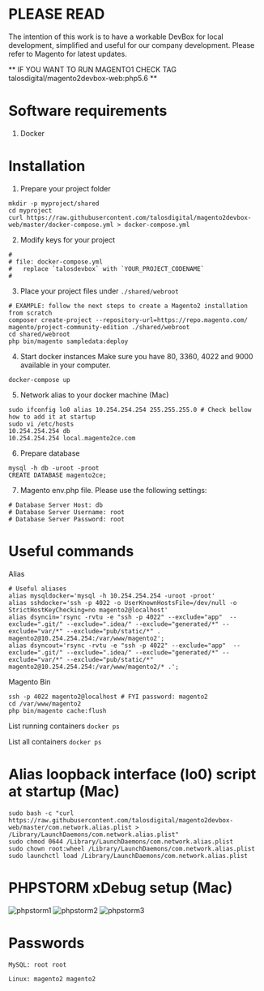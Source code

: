 # PLEASE READ

The intention of this work is to have a workable DevBox for local development, simplified and useful for our company development.
Please refer to Magento for latest updates.

** IF YOU WANT TO RUN MAGENTO1 CHECK TAG talosdigital/magento2devbox-web:php5.6 **

# Software requirements
1. Docker

# Installation
1. Prepare your project folder
```
mkdir -p myproject/shared
cd myproject
curl https://raw.githubusercontent.com/talosdigital/magento2devbox-web/master/docker-compose.yml > docker-compose.yml 
```

2. Modify keys for your project
```
#
# file: docker-compose.yml
#   replace `talosdevbox` with `YOUR_PROJECT_CODENAME`
#
```

3. Place your project files under `./shared/webroot`
```
# EXAMPLE: follow the next steps to create a Magento2 installation from scratch 
composer create-project --repository-url=https://repo.magento.com/ magento/project-community-edition ./shared/webroot
cd shared/webroot
php bin/magento sampledata:deploy
```

4. Start docker instances
Make sure you have 80, 3360, 4022 and 9000 available in your computer.
```
docker-compose up
```

5. Network alias to your docker machine (Mac)
```
sudo ifconfig lo0 alias 10.254.254.254 255.255.255.0 # Check bellow how to add it at startup
sudo vi /etc/hosts
10.254.254.254 db
10.254.254.254 local.magento2ce.com
```

6. Prepare database
```
mysql -h db -uroot -proot
CREATE DATABASE magento2ce;
```

7. Magento env.php file. Please use the following settings:
```
# Database Server Host: db
# Database Server Username: root
# Database Server Password: root
```

# Useful commands

Alias
```
# Useful aliases
alias mysqldocker='mysql -h 10.254.254.254 -uroot -proot'
alias sshdocker='ssh -p 4022 -o UserKnownHostsFile=/dev/null -o StrictHostKeyChecking=no magento2@localhost'
alias dsyncin='rsync -rvtu -e "ssh -p 4022" --exclude="app"  --exclude=".git/" --exclude=".idea/" --exclude="generated/*" --exclude="var/*" --exclude="pub/static/*" . magento2@10.254.254.254:/var/www/magento2';
alias dsyncout='rsync -rvtu -e "ssh -p 4022" --exclude="app"  --exclude=".git/" --exclude=".idea/" --exclude="generated/*" --exclude="var/*" --exclude="pub/static/*" magento2@10.254.254.254:/var/www/magento2/* .';
```

Magento Bin
```
ssh -p 4022 magento2@localhost # FYI password: magento2
cd /var/www/magento2
php bin/magento cache:flush
```

List running containers
```docker ps```

List all containers
```docker ps```

# Alias loopback interface (lo0) script at startup (Mac)
```
sudo bash -c "curl https://raw.githubusercontent.com/talosdigital/magento2devbox-web/master/com.network.alias.plist > /Library/LaunchDaemons/com.network.alias.plist"
sudo chmod 0644 /Library/LaunchDaemons/com.network.alias.plist
sudo chown root:wheel /Library/LaunchDaemons/com.network.alias.plist
sudo launchctl load /Library/LaunchDaemons/com.network.alias.plist
```

# PHPSTORM xDebug setup (Mac)

![phpstorm1](https://raw.githubusercontent.com/talosdigital/magento2devbox-web/master/phpstorm1.png)
![phpstorm2](https://raw.githubusercontent.com/talosdigital/magento2devbox-web/master/phpstorm2.png)
![phpstorm3](https://raw.githubusercontent.com/talosdigital/magento2devbox-web/master/phpstorm3.png)

# Passwords
```MySQL: root root```

```Linux: magento2 magento2```
